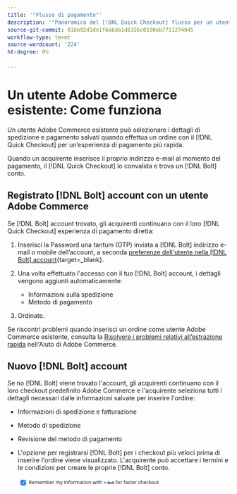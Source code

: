 ```yaml
---
title: '"Flusso di pagamento"'
description: '"Panoramica del [!DNL Quick Checkout] flusso per un utente Adobe Commerce."'
source-git-commit: 01bb92d1de1f6a6da1d6326c0190eb7711274045
workflow-type: tm+mt
source-wordcount: '224'
ht-degree: 0%

---
```



# Un utente Adobe Commerce esistente: Come funziona

Un utente Adobe Commerce esistente può selezionare i dettagli di spedizione e pagamento salvati quando effettua un ordine con il [!DNL Quick Checkout] per un’esperienza di pagamento più rapida.

Quando un acquirente inserisce il proprio indirizzo e-mail al momento del pagamento, il [!DNL Quick Checkout] lo convalida e trova un [!DNL Bolt] conto.

## Registrato [!DNL Bolt] account con un utente Adobe Commerce

Se [!DNL Bolt] account trovato, gli acquirenti continuano con il loro [!DNL Quick Checkout] esperienza di pagamento diretta:

1. Inserisci la Password una tantum (OTP) inviata a [!DNL Bolt] indirizzo e-mail o mobile dell’account, a seconda [preferenze dell&#39;utente nella [!DNL Bolt] account](https://help.bolt.com/shoppers/account/account-settings/#how-to-set-preferred-login-method){target=_blank}.
1. Una volta effettuato l&#39;accesso con il tuo [!DNL Bolt] account, i dettagli vengono aggiunti automaticamente:

   - Informazioni sulla spedizione
   - Metodo di pagamento

1. Ordinate.

Se riscontri problemi quando inserisci un ordine come utente Adobe Commerce esistente, consulta la [Risolvere i problemi relativi all’estrazione rapida](https://support.magento.com/hc/en-us/articles/6909450342541) nell&#39;Aiuto di Adobe Commerce.

## Nuovo [!DNL Bolt] account

Se no [!DNL Bolt] viene trovato l&#39;account, gli acquirenti continuano con il loro checkout predefinito Adobe Commerce e l&#39;acquirente seleziona tutti i dettagli necessari dalle informazioni salvate per inserire l&#39;ordine:

- Informazioni di spedizione e fatturazione
- Metodo di spedizione
- Revisione del metodo di pagamento
- L&#39;opzione per registrarsi [!DNL Bolt] per i checkout più veloci prima di inserire l&#39;ordine viene visualizzato. L&#39;acquirente può accettare i termini e le condizioni per creare le proprie [!DNL Bolt] conto.

   ![Ricorda [!DNL Bolt]](assets/checked-bolt.png)
